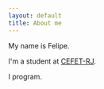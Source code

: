 ```yaml
---
layout: default
title: About me 
---
```


My name is Felipe.<br>

I'm a student at [CEFET-RJ](http://en.wikipedia.org/wiki/Centro_Federal_de_Educa%C3%A7%C3%A3o_Tecnol%C3%B3gica_Celso_Suckow_da_Fonseca).

I program.
